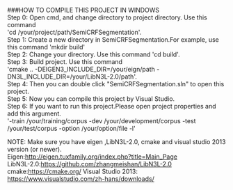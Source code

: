 ###HOW TO COMPILE THIS PROJECT IN WINDOWS </br>
Step 0: Open cmd, and change directory to project directory. Use this command </br> 'cd /your/project/path/SemiCRFSegmentation'. </br>
Step 1: Create a new directory in SemiCRFSegmentation.For example, use this command 'mkdir build' </br>
Step 2: Change your directory. Use this command 'cd build'. </br>
Step 3: Build project. Use this command </br> 'cmake .. -DEIGEN3_INCLUDE_DIR=/your/eign/path -DN3L_INCLUDE_DIR=/your/LibN3L-2.0/path'. </br>
Step 4: Then you can double click "SemiCRFSegmentation.sln" to open this project. </br>
Step 5: Now you can compile this project by Visual Studio. </br>
Step 6: If you want to run this project.Please open project properties and add this argument. </br>
'-train /your/training/corpus -dev /your/development/corpus -test /your/test/corpus -option /your/option/file -l' </br>

NOTE: Make sure you have eigen ,LibN3L-2.0, cmake and visual studio 2013 version (or newer). </br>
Eigen:http://eigen.tuxfamily.org/index.php?title=Main_Page </br>
LibN3L-2.0:https://github.com/zhangmeishan/LibN3L-2.0 </br>
cmake:https://cmake.org/
Visual Studio 2013: https://www.visualstudio.com/zh-hans/downloads/
